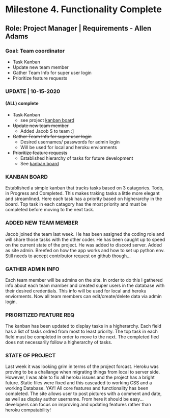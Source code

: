 # Milestone 4. Functionality Complete

## Role: Project Manager | Requirements - Allen Adams

### Goal: Team coordinator 

* Task Kanban
* Update new team member
* Gather Team Info for super user login
* Prioritize feature requests

### UPDATE | 10-15-2020

#### (ALL) complete
* ~~Task Kanban~~
    * see project [kanban board](https://github.com/Adam1400/cs350/projects/2)
* ~~Update new team member~~
    * Added Jacob S to team :] 
* ~~Gather Team Info for super user login~~
    * Desired usernames/ passwords for admin login
    * Will be used for local and heroku enviorments
* ~~Prioritize feature requests~~
    * Established hierarchy of tasks for future development
    * See [kanban board](https://github.com/Adam1400/cs350/projects/2)
 

### KANBAN BOARD
Established a simple kanban that tracks tasks based on 3 catagories. Todo, in Progress and Completed. This makes traking tasks a little more elegant and streamlined. Here each task has a priority based on higherarchy in the board. Top task in each catagory has the most priority and must be completed before moving to the next task.  

### ADDED NEW TEAM MEMBER
Jacob joined the team last week. He has been assigned the coding role and will share those tasks with the other coder. He has been caught up to speed on the current state of the project. He was added to discord server. Added as site admin. Breefed on how the app works and how to set up python env. Still needs to accept contributor request on github though... 

### GATHER ADMIN INFO
Each team member will be admins on the site. In order to do this I gathered info about each team mamber and created super users in the database with their desired credentials. This info will be used for local and heroku enviorments. Now all team members can edit/create/delete data via admin login. 

### PRIORITIZED FEATURE REQ
The kanban has been updated to display tasks in a higherarchy. Each field has a list of tasks ordred from most to least priority. The top task in each field must be completed in order to move to the next. The completed fied does not necessarily follow a higherarchy of tasks. 

### STATE OF PROJECT
Last week it was looking grim in terms of the project forcast. Heroku was proving to be a challange when migrating things from local to server side. However, I was able to fix all heroku issues and the project has a bright future. Static files were fixed and this cascaded to working CSS and a working Database. YAY! All core features and functionality has been completed. The site allows user to post pictures with a comment and date, as well as display author username. From here it should be easy... developers can focus on improving and updating features rather than heroku compatability! 